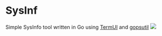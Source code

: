 # SysInf
 Simple SysInfo tool written in Go
 using [TermUI](https://github.com/gizak/termui/) and [gopsutil](https://github.com/shirou/gopsutil/)
![](https://i.imgur.com/dmR84Di.png)
